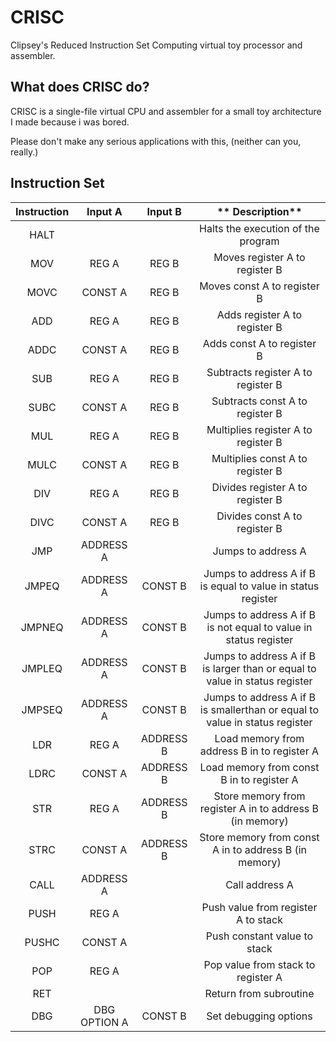 # CRISC
Clipsey's Reduced Instruction Set Computing virtual toy processor and assembler.
## What does CRISC do?
CRISC is a single-file virtual CPU and assembler for a small toy architecture I made because i was bored.

Please don't make any serious applications with this, (neither can you, really.)

## Instruction Set

**Instruction**|**Input A**|**Input B**|** Description**
:-----:|:-----:|:-----:|:-----:
HALT| | |Halts the execution of the program
MOV|REG A|REG B|Moves register A to register B
MOVC|CONST A|REG B|Moves const A to register B
ADD|REG A|REG B|Adds register A to register B
ADDC|CONST A|REG B|Adds const A to register B
SUB|REG A|REG B|Subtracts register A to register B
SUBC|CONST A|REG B|Subtracts const A to register B
MUL|REG A|REG B|Multiplies register A to register B
MULC|CONST A|REG B|Multiplies const A to register B
DIV|REG A|REG B|Divides register A to register B
DIVC|CONST A|REG B|Divides const A to register B
JMP|ADDRESS A| |Jumps to address A
JMPEQ|ADDRESS A|CONST B|Jumps to address A if B is equal to value in status register
JMPNEQ|ADDRESS A|CONST B|Jumps to address A if B is not equal to value in status register
JMPLEQ|ADDRESS A|CONST B|Jumps to address A if B is larger than or equal to value in status register
JMPSEQ|ADDRESS A|CONST B|Jumps to address A if B is smallerthan or equal to value in status register
LDR|REG A|ADDRESS B|Load memory from address B in to register A
LDRC|CONST A|ADDRESS B|Load memory from const B in to register A
STR|REG A|ADDRESS B|Store memory from register A in to address B (in memory)
STRC|CONST A|ADDRESS B|Store memory from const A in to address B (in memory)
CALL|ADDRESS A| |Call address A
PUSH|REG A| |Push value from register A to stack
PUSHC|CONST A| |Push constant value to stack
POP|REG A| |Pop value from stack to register A
RET| | |Return from subroutine
DBG|DBG OPTION A|CONST B|Set debugging options
